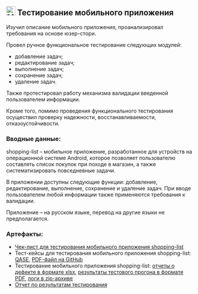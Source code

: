 ## <img src="https://raw.githubusercontent.com/Tarikul-Islam-Anik/Animated-Fluent-Emojis/master/Emojis/Objects/Mobile%20Phone.png" alt="Mobile Phone" width="25" height="25" /> Тестирование мобильного приложения

Изучил описание мобильного приложения, проанализировал требования на основе юзер-стори.

Провел ручное функциональное тестирование следующих модулей:
* добавление задач;
* редактирование задач;
* выполнение задач;
* сохранение задач;
* удаление задач.

Также протестировал работу механизма валидации введенной пользователем информации.

Кроме того, помимо проведения функционального тестирования осуществил проверку
надежности, восстанавливаемости, отказоустойчивости.

### Вводные данные:

shopping-list – мобильное приложение, разработанное для устройств на операционной системе Android, которое позволяет пользователю составлять список покупок при походе в магазин, а также систематизировать повседневные задачи.

В приложении доступны следующие функции: добавление, редактирование, выполнение, сохранение и удаление задач. При вводе пользователем любой информации также применяются требования к валидации.

Приложение – на русском языке, перевод на другие языки не предполагается.

### Артефакты:

* [Чек-лист для тестирования мобильного приложения shopping-list](https://docs.google.com/spreadsheets/d/1QWcbtx1jZbGyE9vBcp6BjKUezzMLewgu2rvJVe24xhQ/edit?usp=sharing)
* Тест-кейсы для тестирования мобильного приложения shopping-list: [QASE](https://app.qase.io/project/G9?author=278&suite=326), [PDF-файл на GitHub](https://github.com/khramovich/mobile/blob/main/TD.%20Mobile%20testing.pdf)
* Тестирование мобильного приложения shopping-list: [отчеты о дефекте в формате xlsx](https://github.com/khramovich/mobile/blob/main/%D0%A0%D0%BE%D0%BC%D0%B0%D0%BD%20%D0%A5%D1%80%D0%B0%D0%BC%D0%BE%D0%B2%D0%B8%D1%87.%20%D0%9E%D1%82%D1%87%D0%B5%D1%82%D1%8B%20%D0%BE%20%D0%B4%D0%B5%D1%84%D0%B5%D0%BA%D1%82%D0%B0%D1%85%20(%D0%BC%D0%BE%D0%B1%D0%B8%D0%BB%D1%8C%D0%BD%D0%BE%D0%B5%20%D0%BF%D1%80%D0%B8%D0%BB%D0%BE%D0%B6%D0%B5%D0%BD%D0%B8%D0%B5).xlsx), [результаты тестового прогона в формате PDF](https://github.com/khramovich/mobile/blob/main/TD.%20Mobile%20testing.pdf), [логи в zip-архиве](https://github.com/khramovich/mobile/blob/main/%D0%9B%D0%BE%D0%B3%D0%B8%20Android%20Studio.zip)
* [Отчет по результатам тестирования](https://github.com/khramovich/mobile/blob/main/%D0%9E%D1%82%D1%87%D0%B5%D1%82%20%D0%BF%D0%BE%20%D1%80%D0%B5%D0%B7%D1%83%D0%BB%D1%8C%D1%82%D0%B0%D1%82%D0%B0%D0%BC%20%D1%82%D0%B5%D1%81%D1%82%D0%B8%D1%80%D0%BE%D0%B2%D0%B0%D0%BD%D0%B8%D1%8F%20shopping-list.pdf)
